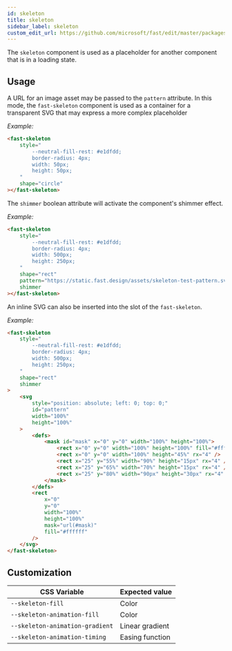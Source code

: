 ```yaml
---
id: skeleton
title: skeleton
sidebar_label: skeleton
custom_edit_url: https://github.com/microsoft/fast/edit/master/packages/web-components/fast-foundation/src/skeleton/README.md
---
```


The `skeleton` component is used as a placeholder for another component that is in a loading state.

## Usage

A URL for an image asset may be passed to the `pattern` attribute. In this mode, the `fast-skeleton` component is used as a container for a transparent SVG that may express a more complex placeholder

_Example:_
```html
<fast-skeleton
    style="
        --neutral-fill-rest: #e1dfdd;
        border-radius: 4px;
        width: 50px;
        height: 50px;
    "
    shape="circle"
></fast-skeleton>
```

The `shimmer` boolean attribute will activate the component's shimmer effect.

_Example:_
```html
<fast-skeleton
    style="
        --neutral-fill-rest: #e1dfdd;
        border-radius: 4px;
        width: 500px;
        height: 250px;
    "
    shape="rect"
    pattern="https://static.fast.design/assets/skeleton-test-pattern.svg"
    shimmer
></fast-skeleton>
```

An inline SVG can also be inserted into the slot of the `fast-skeleton`.

_Example:_
```html
<fast-skeleton
    style="
        --neutral-fill-rest: #e1dfdd;
        border-radius: 4px;
        width: 500px;
        height: 250px;
    "
    shape="rect"
    shimmer
>
    <svg
        style="position: absolute; left: 0; top: 0;"
        id="pattern"
        width="100%"
        height="100%"
    >
        <defs>
            <mask id="mask" x="0" y="0" width="100%" height="100%">
                <rect x="0" y="0" width="100%" height="100%" fill="#ffffff" />
                <rect x="0" y="0" width="100%" height="45%" rx="4" />
                <rect x="25" y="55%" width="90%" height="15px" rx="4" />
                <rect x="25" y="65%" width="70%" height="15px" rx="4" />
                <rect x="25" y="80%" width="90px" height="30px" rx="4" />
            </mask>
        </defs>
        <rect
            x="0"
            y="0"
            width="100%"
            height="100%"
            mask="url(#mask)"
            fill="#ffffff"
        />
    </svg>
</fast-skeleton>
```

## Customization



| CSS Variable                  | Expected value  |
|-------------------------------|-----------------|
|`--skeleton-fill`              | Color           |
|`--skeleton-animation-fill`    | Color           |
|`--skeleton-animation-gradient`| Linear gradient |
|`--skeleton-animation-timing`  | Easing function |
